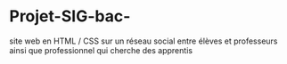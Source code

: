 # Projet-SIG-bac-
site web en HTML / CSS sur un réseau social entre élèves et professeurs ainsi que professionnel qui cherche des apprentis
